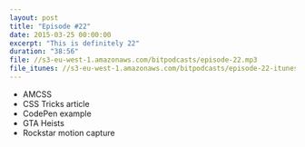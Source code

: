 ```yaml
---
layout: post
title: "Episode #22"
date: 2015-03-25 00:00:00
excerpt: "This is definitely 22"
duration: "38:56"
file: //s3-eu-west-1.amazonaws.com/bitpodcasts/episode-22.mp3
file_itunes: //s3-eu-west-1.amazonaws.com/bitpodcasts/episode-22-itunes.m4a
---
```


- AMCSS
- CSS Tricks article
- CodePen example
- GTA Heists
- Rockstar motion capture
